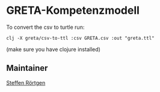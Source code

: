# GRETA-Kompetenzmodell

To convert the csv to turtle run:

`clj -X greta/csv-to-ttl :csv GRETA.csv :out "greta.ttl"`

(make sure you have clojure installed)


## Maintainer

[Steffen Rörtgen](mailto:steffen.roertgen@hbz-nrw.de)

